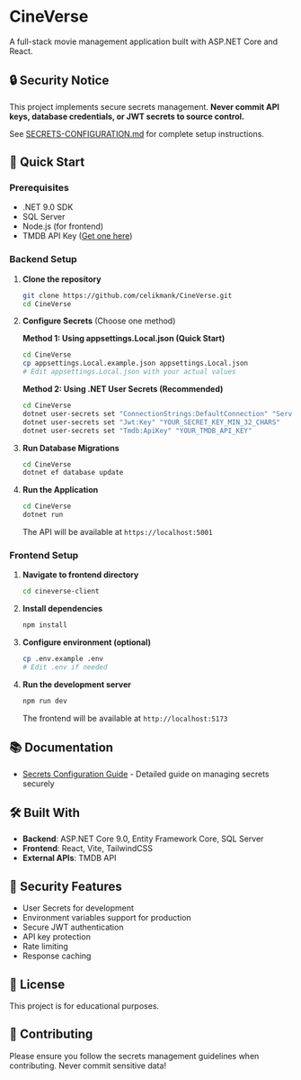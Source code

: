 # CineVerse

A full-stack movie management application built with ASP.NET Core and React.

## 🔒 Security Notice

This project implements secure secrets management. **Never commit API keys, database credentials, or JWT secrets to source control.**

See [SECRETS-CONFIGURATION.md](SECRETS-CONFIGURATION.md) for complete setup instructions.

## 🚀 Quick Start

### Prerequisites

- .NET 9.0 SDK
- SQL Server
- Node.js (for frontend)
- TMDB API Key ([Get one here](https://www.themoviedb.org/settings/api))

### Backend Setup

1. **Clone the repository**
   ```bash
   git clone https://github.com/celikmank/CineVerse.git
   cd CineVerse
   ```

2. **Configure Secrets** (Choose one method)

   **Method 1: Using appsettings.Local.json (Quick Start)**
   ```bash
   cd CineVerse
   cp appsettings.Local.example.json appsettings.Local.json
   # Edit appsettings.Local.json with your actual values
   ```

   **Method 2: Using .NET User Secrets (Recommended)**
   ```bash
   cd CineVerse
   dotnet user-secrets set "ConnectionStrings:DefaultConnection" "Server=localhost;Database=CineVerseDb;Trusted_Connection=True;TrustServerCertificate=True"
   dotnet user-secrets set "Jwt:Key" "YOUR_SECRET_KEY_MIN_32_CHARS"
   dotnet user-secrets set "Tmdb:ApiKey" "YOUR_TMDB_API_KEY"
   ```

3. **Run Database Migrations**
   ```bash
   cd CineVerse
   dotnet ef database update
   ```

4. **Run the Application**
   ```bash
   cd CineVerse
   dotnet run
   ```

   The API will be available at `https://localhost:5001`

### Frontend Setup

1. **Navigate to frontend directory**
   ```bash
   cd cineverse-client
   ```

2. **Install dependencies**
   ```bash
   npm install
   ```

3. **Configure environment (optional)**
   ```bash
   cp .env.example .env
   # Edit .env if needed
   ```

4. **Run the development server**
   ```bash
   npm run dev
   ```

   The frontend will be available at `http://localhost:5173`

## 📚 Documentation

- [Secrets Configuration Guide](SECRETS-CONFIGURATION.md) - Detailed guide on managing secrets securely

## 🛠️ Built With

- **Backend**: ASP.NET Core 9.0, Entity Framework Core, SQL Server
- **Frontend**: React, Vite, TailwindCSS
- **External APIs**: TMDB API

## 🔐 Security Features

- User Secrets for development
- Environment variables support for production
- Secure JWT authentication
- API key protection
- Rate limiting
- Response caching

## 📝 License

This project is for educational purposes.

## 👥 Contributing

Please ensure you follow the secrets management guidelines when contributing. Never commit sensitive data!
